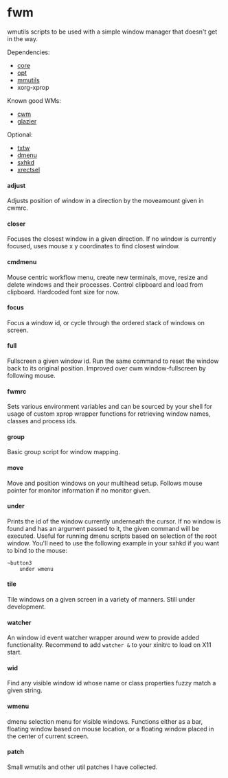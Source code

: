 # fwm

wmutils scripts to be used with a simple window manager that doesn't get in the
way.

Dependencies:

- [core](https://github.com/wmutils/core)
- [opt](https://github.com/wmutils/opt)
- [mmutils](https://github.com/pockata/mmutils)
- xorg-xprop

Known good WMs:
- [cwm](https://tools.suckless.org/dmenu)
- [glazier](https://git.z3bra.org/glazier/log.html)

Optional:
- [txtw](https://github.com/baskerville/txtw)
- [dmenu](https://tools.suckless.org/dmenu)
- [sxhkd](https://github.com/baskerville/sxhkd)
- [xrectsel](https://github.com/lolilolicon/xrectsel)

#### adjust

Adjusts position of window in a direction by the moveamount given in cwmrc.

#### closer

Focuses the closest window in a given direction. If no window is currently
focused, uses mouse x y coordinates to find closest window.

#### cmdmenu

Mouse centric workflow menu, create new terminals, move, resize and delete
windows and their processes. Control clipboard and load from clipboard.
Hardcoded font size for now.

#### focus

Focus a window id, or cycle through the ordered stack of windows on screen.

#### full

Fullscreen a given window id. Run the same command to reset the window back to
its original position. Improved over cwm window-fullscreen by following mouse.

#### fwmrc

Sets various environment variables and can be sourced by your shell for usage
of custom xprop wrapper functions for retrieving window names, classes and
process ids.

#### group

Basic group script for window mapping.

#### move

Move and position windows on your multihead setup. Follows mouse pointer for
monitor information if no monitor given.

#### under

Prints the id of the window currently underneath the cursor. If no window is
found and has an argument passed to it, the given command will be executed.
Useful for running dmenu scripts based on selection of the root window. You'll
need to use the following example in your sxhkd if you want to bind to the
mouse:

```
~button3
    under wmenu
```

#### tile

Tile windows on a given screen in a variety of manners. Still under
development.

#### watcher

An window id event watcher wrapper around wew to provide added functionality.
Recommend to add `watcher &` to your xinitrc to load on X11 start.

#### wid

Find any visible window id whose name or class properties fuzzy match a given
string.

#### wmenu

dmenu selection menu for visible windows. Functions either as a bar, floating
window based on mouse location, or a floating window placed in the center of
current screen.

#### patch

Small wmutils and other util patches I have collected.
